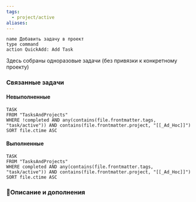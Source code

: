 ```yaml
---
tags:
  - project/active
aliases:
---
```


```button
name Добавить задачу в проект 
type command
action QuickAdd: Add Task
```
Здесь собраны одноразовые задачи (без привязки к конкретному проекту)
### Связанные задачи
#### Невыполненные
```dataview
TASK
FROM "TasksAndProjects"
WHERE !completed AND any(contains(file.frontmatter.tags, "task/active")) AND contains(file.frontmatter.project, "[[_Ad_Hoc]]")
SORT file.ctime ASC
```
#### Выполненные
```dataview
TASK
FROM "TasksAndProjects"
WHERE completed AND any(contains(file.frontmatter.tags, "task/active")) AND contains(file.frontmatter.project, "[[_Ad_Hoc]]")
SORT file.ctime ASC
```
### 📝Описание и дополнения
	